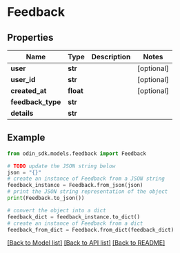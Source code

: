 # Feedback


## Properties

Name | Type | Description | Notes
------------ | ------------- | ------------- | -------------
**user** | **str** |  | [optional] 
**user_id** | **str** |  | [optional] 
**created_at** | **float** |  | [optional] 
**feedback_type** | **str** |  | 
**details** | **str** |  | 

## Example

```python
from odin_sdk.models.feedback import Feedback

# TODO update the JSON string below
json = "{}"
# create an instance of Feedback from a JSON string
feedback_instance = Feedback.from_json(json)
# print the JSON string representation of the object
print(Feedback.to_json())

# convert the object into a dict
feedback_dict = feedback_instance.to_dict()
# create an instance of Feedback from a dict
feedback_from_dict = Feedback.from_dict(feedback_dict)
```
[[Back to Model list]](../README.md#documentation-for-models) [[Back to API list]](../README.md#documentation-for-api-endpoints) [[Back to README]](../README.md)


